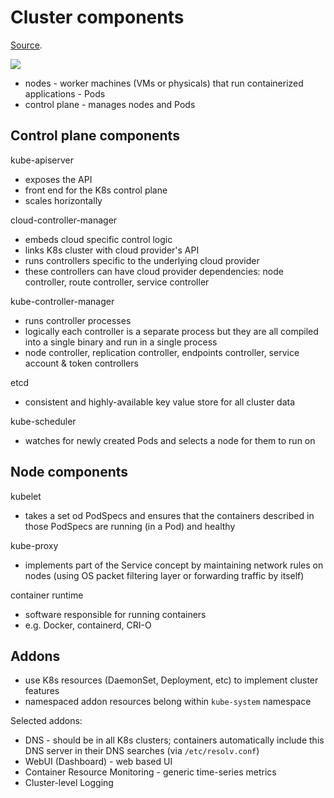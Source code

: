 # Cluster components

[Source](https://kubernetes.io/docs/concepts/overview/components).

<img src="https://d33wubrfki0l68.cloudfront.net/2475489eaf20163ec0f54ddc1d92aa8d4c87c96b/e7c81/images/docs/components-of-kubernetes.svg" style="max-width:100%;height:auto;"> 

* nodes - worker machines (VMs or physicals) that run containerized applications - Pods
* control plane - manages nodes and Pods

## Control plane components

kube-apiserver

* exposes the API
* front end for the K8s control plane
* scales horizontally

cloud-controller-manager

* embeds cloud specific control logic
* links K8s cluster with cloud provider's API
* runs controllers specific to the underlying cloud provider
* these controllers can have cloud provider dependencies: node controller, route controller, service controller

kube-controller-manager

* runs controller processes
* logically each controller is a separate process but they are all compiled into a single binary and run in a single process
* node controller, replication controller, endpoints controller, service account & token controllers

etcd

* consistent and highly-available key value store for all cluster data

kube-scheduler
 
* watches for newly created Pods and selects a node for them to run on

## Node components

kubelet

* takes a set od PodSpecs and ensures that the containers described in those PodSpecs are running (in a Pod) and healthy

kube-proxy

* implements part of the Service concept by maintaining network rules on nodes (using OS packet filtering layer or forwarding traffic by itself)

container runtime

* software responsible for running containers
* e.g. Docker, containerd, CRI-O

## Addons

* use K8s resources (DaemonSet, Deployment, etc) to implement cluster features
* namespaced addon resources belong within `kube-system` namespace

Selected addons:

* DNS - should be in all K8s clusters; containers automatically include this DNS server in their DNS searches (via `/etc/resolv.conf`)
* WebUI (Dashboard) - web based UI
* Container Resource Monitoring - generic time-series metrics
* Cluster-level Logging
